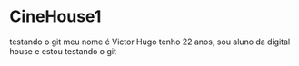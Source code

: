 # CineHouse1
testando o git
meu nome é Victor Hugo tenho 22 anos, sou aluno da digital house e estou testando o git 